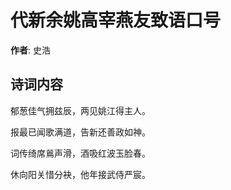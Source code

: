 # 代新余姚高宰燕友致语口号

**作者**: 史浩

## 诗词内容

郁葱佳气拥兹辰，两见姚江得主人。

报最已闻歌满道，告新还善政如神。

词传绮席鶑声滑，酒吸红波玉脸春。

休向阳关惜分袂，他年接武侍严宸。

